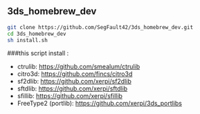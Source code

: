 ## 3ds_homebrew_dev


```bash
git clone https://github.com/SegFault42/3ds_homebrew_dev.git
cd 3ds_homebrew_dev
sh install.sh
```

###this script install :

- ctrulib: https://github.com/smealum/ctrulib
- citro3d: https://github.com/fincs/citro3d
- sf2dlib: https://github.com/xerpi/sf2dlib
- sftdlib: https://github.com/xerpi/sftdlib
- sfillib: https://github.com/xerpi/sfillib
- FreeType2 (portlib): https://github.com/xerpi/3ds_portlibs
